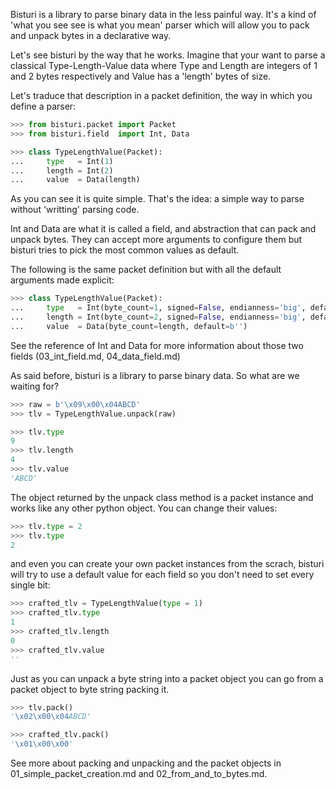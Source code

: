 
Bisturi is a library to parse binary data in the less painful way. It's a kind of 'what you see see is what you mean' parser which will allow you to pack and unpack bytes in a declarative way.

Let's see bisturi by the way that he works.
Imagine that your want to parse a classical Type-Length-Value data where Type and Length are integers of 1 and 2 bytes respectively and Value has a 'length' bytes of size.

Let's traduce that description in a packet definition, the way in which you define a parser: 

```python
>>> from bisturi.packet import Packet
>>> from bisturi.field  import Int, Data

>>> class TypeLengthValue(Packet):
...     type   = Int(1)
...     length = Int(2)
...     value  = Data(length)

```

As you can see it is quite simple. That's the idea: a simple way to parse without 'writting' parsing code.

Int and Data are what it is called a field, and abstraction that can pack and unpack bytes.
They can accept more arguments to configure them but bisturi tries to pick the most common values as default.

The following is the same packet definition but with all the default arguments made explicit:

```python
>>> class TypeLengthValue(Packet):
...     type   = Int(byte_count=1, signed=False, endianness='big', default=0)
...     length = Int(byte_count=2, signed=False, endianness='big', default=0)
...     value  = Data(byte_count=length, default=b'')

```

See the reference of Int and Data for more information about those two fields (03_int_field.md, 04_data_field.md)

As said before, bisturi is a library to parse binary data. So what are we waiting for?

```python
>>> raw = b'\x09\x00\x04ABCD'
>>> tlv = TypeLengthValue.unpack(raw)

>>> tlv.type
9
>>> tlv.length
4
>>> tlv.value
'ABCD'

```

The object returned by the unpack class method is a packet instance and works like any other python object.
You can change their values:

```python
>>> tlv.type = 2
>>> tlv.type
2

```

and even you can create your own packet instances from the scrach, bisturi will try to use a default value for each field so you don't need to set every single bit:

```python
>>> crafted_tlv = TypeLengthValue(type = 1)
>>> crafted_tlv.type
1
>>> crafted_tlv.length
0
>>> crafted_tlv.value
''

```

Just as you can unpack a byte string into a packet object you can go from a packet object to byte string packing it.

```python
>>> tlv.pack()
'\x02\x00\x04ABCD'

>>> crafted_tlv.pack()
'\x01\x00\x00'

```

See more about packing and unpacking and the packet objects in 01_simple_packet_creation.md and 02_from_and_to_bytes.md.

